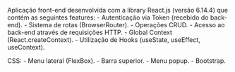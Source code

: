 Aplicação front-end desenvolvida com a library React.js (versão 6.14.4) que contém as seguintes features:
    - Autenticação via Token (recebido do back-end).
    - Sistema de rotas (BrowserRouter).
    - Operações CRUD.
    - Acesso ao back-end através de requisições HTTP.
    - Global Context (React.createContext).
    - Utilização de Hooks (useState, useEffect, useContext).

CSS:
    - Menu lateral (FlexBox).
    - Barra superior.
    - Menu popup.
    - Bootstrap.